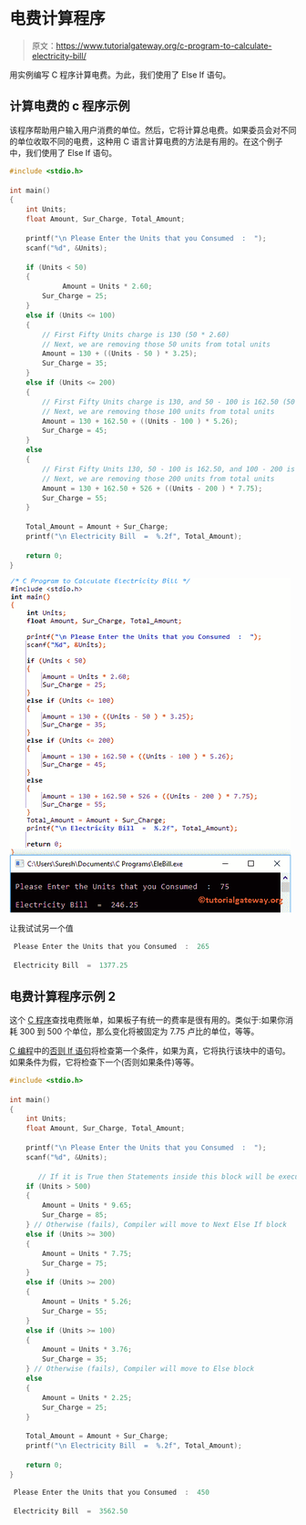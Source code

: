 # 电费计算程序

> 原文：<https://www.tutorialgateway.org/c-program-to-calculate-electricity-bill/>

用实例编写 C 程序计算电费。为此，我们使用了 Else If 语句。

## 计算电费的 c 程序示例

该程序帮助用户输入用户消费的单位。然后，它将计算总电费。如果委员会对不同的单位收取不同的电费，这种用 C 语言计算电费的方法是有用的。在这个例子中，我们使用了 Else If 语句。

```c
#include <stdio.h>

int main()
{
	int Units;
	float Amount, Sur_Charge, Total_Amount;

	printf("\n Please Enter the Units that you Consumed  :  ");
  	scanf("%d", &Units);

  	if (Units < 50)
  	{
             Amount = Units * 2.60;
  		Sur_Charge = 25;  	
  	} 
  	else if (Units <= 100)
  	{
  		// First Fifty Units charge is 130 (50 * 2.60)
  		// Next, we are removing those 50 units from total units
  		Amount = 130 + ((Units - 50 ) * 3.25);
  		Sur_Charge = 35; 	
  	}
  	else if (Units <= 200)
  	{
  		// First Fifty Units charge is 130, and 50 - 100 is 162.50 (50 * 3.25)
  		// Next, we are removing those 100 units from total units
  		Amount = 130 + 162.50 + ((Units - 100 ) * 5.26);
  		Sur_Charge = 45; 	
  	}
  	else
  	{
  		// First Fifty Units 130, 50 - 100 is 162.50, and 100 - 200 is 526 (100 * 5.65)
  		// Next, we are removing those 200 units from total units
	   	Amount = 130 + 162.50 + 526 + ((Units - 200 ) * 7.75); 
	   	Sur_Charge = 55; 
	}

	Total_Amount = Amount + Sur_Charge;
	printf("\n Electricity Bill  =  %.2f", Total_Amount); 

  	return 0;
}
```

![C Program to Calculate Electricity Bill 1](img/3a217c8e8b8f1926e00dd34e63781f0a.png)

让我试试另一个值

```c
 Please Enter the Units that you Consumed  :  265

 Electricity Bill  =  1377.25
```

## 电费计算程序示例 2

这个 [C 程序](https://www.tutorialgateway.org/c-programming-examples/)查找电费账单，如果板子有统一的费率是很有用的。类似于:如果你消耗 300 到 500 个单位，那么变化将被固定为 7.75 卢比的单位，等等。

[C 编程](https://www.tutorialgateway.org/c-programming/)中的[否则 If 语句](https://www.tutorialgateway.org/else-if-statement-in-c/)将检查第一个条件，如果为真，它将执行该块中的语句。如果条件为假，它将检查下一个(否则如果条件)等等。

```c
#include <stdio.h>

int main()
{
	int Units;
	float Amount, Sur_Charge, Total_Amount;

	printf("\n Please Enter the Units that you Consumed  :  ");
  	scanf("%d", &Units);

       // If it is True then Statements inside this block will be executed
  	if (Units > 500)
  	{
  		Amount = Units * 9.65;
  		Sur_Charge = 85;  	
  	} // Otherwise (fails), Compiler will move to Next Else If block 
  	else if (Units >= 300)
  	{
  		Amount = Units * 7.75;
  		Sur_Charge = 75; 	
  	} 
  	else if (Units >= 200)
  	{
  		Amount = Units * 5.26;
  		Sur_Charge = 55; 	
  	}  
  	else if (Units >= 100)
  	{
  		Amount = Units * 3.76;
  		Sur_Charge = 35; 	
  	} // Otherwise (fails), Compiler will move to Else block   	
  	else
  	{
	   	Amount = Units * 2.25; 
	   	Sur_Charge = 25; 
	}

	Total_Amount = Amount + Sur_Charge;
	printf("\n Electricity Bill  =  %.2f", Total_Amount); 

  	return 0;
}
```

```c
 Please Enter the Units that you Consumed  :  450

 Electricity Bill  =  3562.50
```